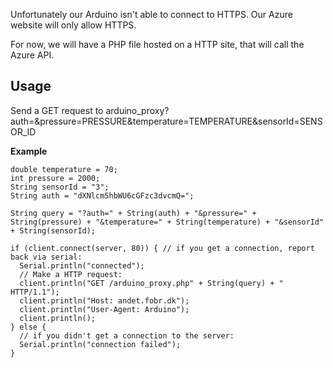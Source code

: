 Unfortunately our Arduino isn't able to connect to HTTPS. Our Azure website will only allow HTTPS.

For now, we will have a PHP file hosted on a HTTP site, that will call the Azure API.

## Usage
Send a GET request to arduino_proxy?auth=<BASE64>&pressure=PRESSURE&temperature=TEMPERATURE&sensorId=SENSOR_ID

**Example**
```
double temperature = 70;
int pressure = 2000;
String sensorId = "3";
String auth = "dXNlcm5hbWU6cGFzc3dvcmQ=";

String query = "?auth=" + String(auth) + "&pressure=" + String(pressure) + "&temperature=" + String(temperature) + "&sensorId" + String(sensorId);

if (client.connect(server, 80)) { // if you get a connection, report back via serial:
  Serial.println("connected");
  // Make a HTTP request:
  client.println("GET /arduino_proxy.php" + String(query) + " HTTP/1.1");
  client.println("Host: andet.fobr.dk");
  client.println("User-Agent: Arduino");
  client.println();
} else {
  // if you didn't get a connection to the server:
  Serial.println("connection failed");
}
```